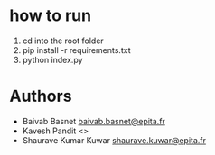 # how to run
1. cd into the root folder
2. pip install -r requirements.txt
3. python index.py

# Authors
* Baivab Basnet <baivab.basnet@epita.fr>
* Kavesh Pandit <>
* Shaurave Kumar Kuwar <shaurave.kuwar@epita.fr>